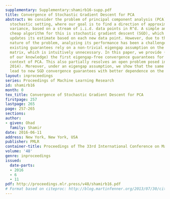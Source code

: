 ```yaml
---
supplementary: Supplementary:shamirb16-supp.pdf
title: Convergence of Stochastic Gradient Descent for PCA
abstract: We consider the problem of principal component analysis (PCA) in a streaming
  stochastic setting, where our goal is to find a direction of approximate maximal
  variance, based on a stream of i.i.d. data points in R^d. A simple and computationally
  cheap algorithm for this is stochastic gradient descent (SGD), which incrementally
  updates its estimate based on each new data point. However, due to the non-convex
  nature of the problem, analyzing its performance has been a challenge. In particular,
  existing guarantees rely on a non-trivial eigengap assumption on the covariance
  matrix, which is intuitively unnecessary. In this paper, we provide (to the best
  of our knowledge) the first eigengap-free convergence guarantees for SGD in the
  context of PCA. This also partially resolves an open problem posed in (Hardt & Price,
  2014). Moreover, under an eigengap assumption, we show that the same techniques
  lead to new SGD convergence guarantees with better dependence on the eigengap.
layout: inproceedings
series: Proceedings of Machine Learning Research
id: shamirb16
month: 0
tex_title: Convergence of Stochastic Gradient Descent for PCA
firstpage: 257
lastpage: 265
page: 257-265
sections: 
author:
- given: Ohad
  family: Shamir
date: 2016-06-11
address: New York, New York, USA
publisher: PMLR
container-title: Proceedings of The 33rd International Conference on Machine Learning
volume: '48'
genre: inproceedings
issued:
  date-parts:
  - 2016
  - 6
  - 11
pdf: http://proceedings.mlr.press/v48/shamirb16.pdf
# Format based on citeproc: http://blog.martinfenner.org/2013/07/30/citeproc-yaml-for-bibliographies/
---
```


